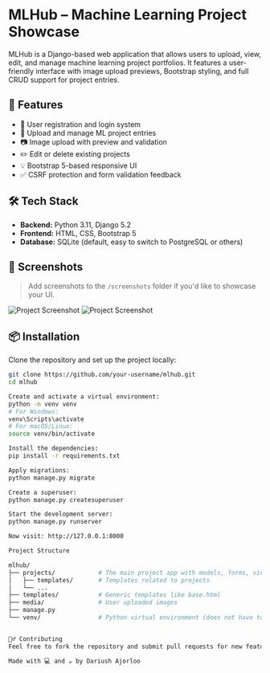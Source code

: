 # MLHub – Machine Learning Project Showcase

MLHub is a Django-based web application that allows users to upload, view, edit, and manage machine learning project portfolios. It features a user-friendly interface with image upload previews, Bootstrap styling, and full CRUD support for project entries.

## 🚀 Features

- 🔐 User registration and login system
- 📝 Upload and manage ML project entries
- 📷 Image upload with preview and validation
- ✏️ Edit or delete existing projects
- 💡 Bootstrap 5-based responsive UI
- ✅ CSRF protection and form validation feedback

## 🛠️ Tech Stack

- **Backend:** Python 3.11, Django 5.2
- **Frontend:** HTML, CSS, Bootstrap 5
- **Database:** SQLite (default, easy to switch to PostgreSQL or others)

## 📸 Screenshots

> Add screenshots to the `/screenshots` folder if you'd like to showcase your UI.

![Project Screenshot](screenshots/screenshot1.png)
![Project Screenshot](screenshots/screenshot2.png)

## 📦 Installation

Clone the repository and set up the project locally:

```bash
git clone https://github.com/your-username/mlhub.git
cd mlhub

Create and activate a virtual environment:
python -m venv venv
# For Windows:
venv\Scripts\activate
# For macOS/Linux:
source venv/bin/activate

Install the dependencies:
pip install -r requirements.txt

Apply migrations:
python manage.py migrate

Create a superuser:
python manage.py createsuperuser

Start the development server:
python manage.py runserver

Now visit: http://127.0.0.1:8000

Project Structure

mlhub/
├── projects/            # The main project app with models, forms, views
│   ├── templates/       # Templates related to projects
│   └── ...              
├── templates/           # Generic templates like base.html
├── media/               # User uploaded images
├── manage.py
└── venv/                # Python virtual environment (does not have to be inside git)


🙋‍♂️ Contributing
Feel free to fork the repository and submit pull requests for new features, improvements, or bug fixes.

Made with 💻 and ☕ by Dariush Ajorloo




